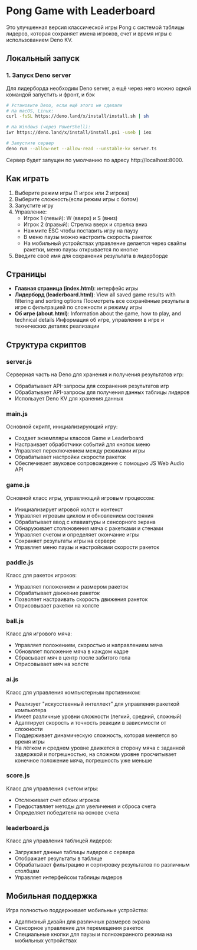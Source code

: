 # Pong Game with Leaderboard

Это улучшенная версия классической игры Pong с системой таблицы лидеров, которая сохраняет имена игроков, счет и время игры с использованием Deno KV.

## Локальный запуск

### 1. Запуск Deno server

Для лидерборда необходим Deno server, а ещё через него можно одной командой запустить и фронт, и бэк


```bash
# Установите Deno, если ещё этого не сделали
# На macOS, Linux:
curl -fsSL https://deno.land/x/install/install.sh | sh

# На Windows (через PowerShell):
iwr https://deno.land/x/install/install.ps1 -useb | iex

# Запустите сервер
deno run --allow-net --allow-read --unstable-kv server.ts
```

Сервер будет запущен по умолчанию по адресу http://localhost:8000.

## Как играть

1. Выберите режим игры (1 игрок или 2 игрока)
2. Выберите сложность(если режим игры с ботом)
3. Запустите игру
4. Управление:
   - Игрок 1 (левый): W (вверх) и S (вниз)
   - Игрок 2 (правый): Стрелка вверх и стрелка вниз
   - Нажмите ESC чтобы поставить игру на паузу
   - В меню паузы можно настроить скорость ракеток
   - На мобильный устройствах управление делается через свайпы ракетки, меню паузы открывается по кнопке
5. Введите своё имя для сохранения результата в лидерборде

## Страницы

- **Главная страница (index.html)**: интерфейс игры
- **Лидерборд (leaderboard.html)**: View all saved game results with filtering and sorting options Посмотреть все сохранённые результы в игре с фильтрацией по сложности и режиму игры
- **Об игре (about.html)**: Information about the game, how to play, and technical details Информация об игре, управлении в игре и технических деталях реализации


## Структура скриптов

### server.js
Серверная часть на Deno для хранения и получения результатов игр:
- Обрабатывает API-запросы для сохранения результатов игр
- Обрабатывает API-запросы для получения данных таблицы лидеров
- Использует Deno KV для хранения данных

### main.js
Основной скрипт, инициализирующий игру:
- Создает экземпляры классов Game и Leaderboard
- Настраивает обработчики событий для кнопок меню
- Управляет переключением между режимами игры
- Обрабатывает настройки скорости ракеток
- Обеспечивает звуковое сопровождение с помощью JS Web Audio API

### game.js
Основной класс игры, управляющий игровым процессом:
- Инициализирует игровой холст и контекст
- Управляет игровым циклом и обновлением состояния
- Обрабатывает ввод с клавиатуры и сенсорного экрана
- Обнаруживает столкновения мяча с ракетками и стенами
- Управляет счетом и определяет окончание игры
- Сохраняет результаты игры на сервере
- Управляет меню паузы и настройками скорости ракеток

### paddle.js
Класс для ракеток игроков:
- Управляет положением и размером ракеток
- Обрабатывает движение ракеток
- Позволяет настраивать скорость движения ракеток
- Отрисовывает ракетки на холсте

### ball.js
Класс для игрового мяча:
- Управляет положением, скоростью и направлением мяча
- Обновляет положение мяча в каждом кадре
- Сбрасывает мяч в центр после забитого гола
- Отрисовывает мяч на холсте

### ai.js
Класс для управления компьютерным противником:
- Реализует "искусственный интеллект" для управления ракеткой компьютера
- Имеет различные уровни сложности (легкий, средний, сложный)
- Адаптирует скорость и точность реакции в зависимости от сложности
- Поддерживает динамическую сложность, которая меняется во время игры
- На лёгком и среднем уровне движется в сторону мяча с заданной задержкой и погрешностью, на сложном уровне просчитывает конечное положение мяча, погрешность уже меньше

### score.js
Класс для управления счетом игры:
- Отслеживает счет обоих игроков
- Предоставляет методы для увеличения и сброса счета
- Определяет победителя на основе счета

### leaderboard.js
Класс для управления таблицей лидеров:
- Загружает данные таблицы лидеров с сервера
- Отображает результаты в таблице
- Обрабатывает фильтрацию и сортировку результатов по различным столбцам
- Управляет интерфейсом таблицы лидеров

## Мобильная поддержка

Игра полностью поддерживает мобильные устройства:
- Адаптивный дизайн для различных размеров экрана
- Сенсорное управление для перемещения ракеток
- Специальные кнопки для паузы и полноэкранного режима на мобильных устройствах
